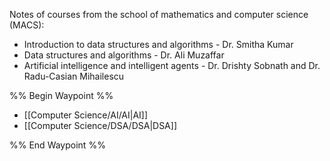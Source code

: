 Notes of courses from the school of mathematics and computer science (MACS):
- Introduction to data structures and algorithms - Dr. Smitha Kumar
- Data structures and algorithms - Dr. Ali Muzaffar
- Artificial intelligence and intelligent agents - Dr. Drishty Sobnath and Dr. Radu-Casian Mihailescu

%% Begin Waypoint %%
- [[Computer Science/AI/AI|AI]]
- [[Computer Science/DSA/DSA|DSA]]

%% End Waypoint %%